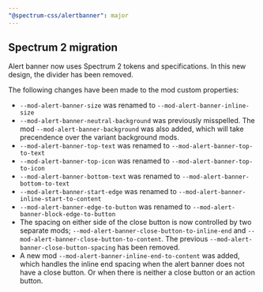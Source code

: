```yaml
---
"@spectrum-css/alertbanner": major
---
```


## Spectrum 2 migration

Alert banner now uses Spectrum 2 tokens and specifications. In this new design, the divider has been removed.

The following changes have been made to the mod custom properties:

- `--mod-alert-banner-size` was renamed to `--mod-alert-banner-inline-size`
- `--mod-alert-banner-neutral-background` was previously misspelled. The mod `--mod-alert-banner-background` was also added, which will take precendence over the variant background mods.
- `--mod-alert-banner-top-text` was renamed to `--mod-alert-banner-top-to-text`
- `--mod-alert-banner-top-icon` was renamed to `--mod-alert-banner-top-to-icon`
- `--mod-alert-banner-bottom-text` was renamed to `--mod-alert-banner-bottom-to-text`
- `--mod-alert-banner-start-edge` was renamed to `--mod-alert-banner-inline-start-to-content`
- `--mod-alert-banner-edge-to-button` was renamed to `--mod-alert-banner-block-edge-to-button`
- The spacing on either side of the close button is now controlled by two separate mods; `--mod-alert-banner-close-button-to-inline-end` and `--mod-alert-banner-close-button-to-content`. The previous `--mod-alert-banner-close-button-spacing` has been removed.
- A new mod `--mod-alert-banner-inline-end-to-content` was added, which handles the inline end spacing when the alert banner does not have a close button. Or when there is neither a close button or an action button.
